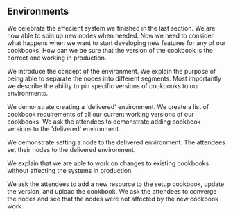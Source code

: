 ## Environments

We celebrate the effecient system we finished in the last section. We are now able to spin up new nodes when needed. Now we need to consider what happens when we want to start developing new features for any of our cookbooks. How can we be sure that the version of the cookbook is the correct one working in production.

We introduce the concept of the environment. We explain the purpose of being able to separate the nodes into different segments. Most importantly we describe the ability to pin specific versions of cookbooks to our environments.

We demonstrate creating a 'delivered' environment. We create a list of cookbook requirements of all our current working versions of our cookbooks. We ask the attendees to demonstrate adding cookbook versions to the 'delivered' environment.

We demonstrate setting a node to the delivered environment. The attendees set their nodes to the delivered environment.

We explain that we are able to work on changes to existing cookbooks without affecting the systems in production.

We ask the attendees to add a new resource to the setup cookbook, update the version, and upload the cookbook. We ask the attendees to converge the nodes and see that the nodes were not affected by the new cookbook work.